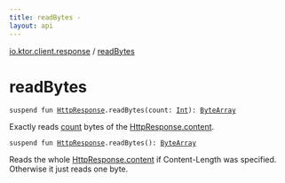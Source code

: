 ```yaml
---
title: readBytes - 
layout: api
---
```


<div class='api-docs-breadcrumbs'><a href="index.html">io.ktor.client.response</a> / <a href="./read-bytes.html">readBytes</a></div>

# readBytes

<div class="overload-group" markdown="1">

<div class="signature"><code><span class="keyword">suspend</span> <span class="keyword">fun </span><a href="-http-response/index.html"><span class="identifier">HttpResponse</span></a><span class="symbol">.</span><span class="identifier">readBytes</span><span class="symbol">(</span><span class="parameterName" id="io.ktor.client.response$readBytes(io.ktor.client.response.HttpResponse, kotlin.Int)/count">count</span><span class="symbol">:</span>&nbsp;<a href="https://kotlinlang.org/api/latest/jvm/stdlib/kotlin/-int/index.html"><span class="identifier">Int</span></a><span class="symbol">)</span><span class="symbol">: </span><a href="https://kotlinlang.org/api/latest/jvm/stdlib/kotlin/-byte-array/index.html"><span class="identifier">ByteArray</span></a></code></div>

Exactly reads <a href="read-bytes.html#io.ktor.client.response$readBytes(io.ktor.client.response.HttpResponse, kotlin.Int)/count">count</a> bytes of the <a href="-http-response/content.html">HttpResponse.content</a>.

</div>
<div class="overload-group" markdown="1">

<div class="signature"><code><span class="keyword">suspend</span> <span class="keyword">fun </span><a href="-http-response/index.html"><span class="identifier">HttpResponse</span></a><span class="symbol">.</span><span class="identifier">readBytes</span><span class="symbol">(</span><span class="symbol">)</span><span class="symbol">: </span><a href="https://kotlinlang.org/api/latest/jvm/stdlib/kotlin/-byte-array/index.html"><span class="identifier">ByteArray</span></a></code></div>

Reads the whole <a href="-http-response/content.html">HttpResponse.content</a> if Content-Length was specified.
Otherwise it just reads one byte.

</div>

